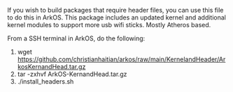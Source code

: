 If you wish to build packages that require header files, you can use this file to do this in ArkOS.  This package includes an updated kernel and additional kernel modules to support more usb wifi sticks.  Mostly Atheros based.

From a SSH terminal in ArkOS, do the following:

1. wget https://github.com/christianhaitian/arkos/raw/main/KernelandHeader/ArkosKernandHead.tar.gz
2. tar -zxhvf ArkOS-KernandHead.tar.gz
3. ./install_headers.sh
